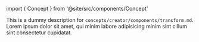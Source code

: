 import { Concept } from '@site/src/components/Concept'

<Concept
  title    = "components/transform"
  kind     = "Advanced"
  category = "Creator"
  block    = {true}>
This is a dummy description for `concepts/creator/components/transform.md`.
Lorem ipsum dolor sit amet, qui minim labore adipisicing minim sint cillum sint consectetur cupidatat.
</Concept>

